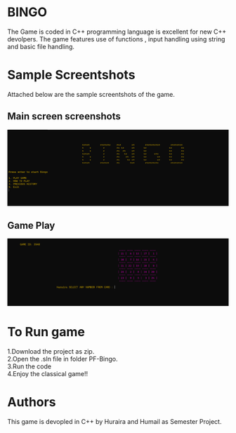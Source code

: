 
# BINGO 

The Game is coded in C++ programming language is excellent for new C++ devolpers. The game features use of functions  , input handling using string and basic file handling.



# Sample Screentshots
Attached below are the sample screentshots of the game.
## Main screen screenshots
<img src="./PF-Bingo/PF-Bingo/screenshots/home.png" style="width:1500; height:200;">

## Game Play
<img src="./PF-Bingo/PF-Bingo/screenshots/gameplay.png" style="width:1500; height:200;">

# To Run game
1.Download the project as zip.  
2.Open the .sln file in folder PF-Bingo.  
3.Run the code   
4.Enjoy the classical game!!

# Authors
This game is devopled in C++ by Huraira and Humail as Semester Project.
